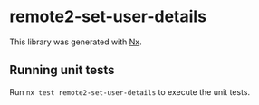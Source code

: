 # remote2-set-user-details

This library was generated with [Nx](https://nx.dev).

## Running unit tests

Run `nx test remote2-set-user-details` to execute the unit tests.
